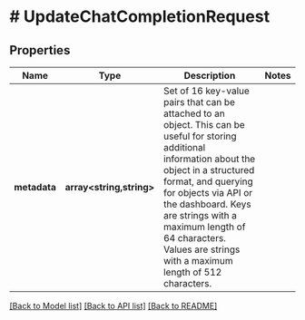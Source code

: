 # # UpdateChatCompletionRequest

## Properties

Name | Type | Description | Notes
------------ | ------------- | ------------- | -------------
**metadata** | **array<string,string>** | Set of 16 key-value pairs that can be attached to an object. This can be useful for storing additional information about the object in a structured format, and querying for objects via API or the dashboard.   Keys are strings with a maximum length of 64 characters. Values are strings with a maximum length of 512 characters. |

[[Back to Model list]](../../README.md#models) [[Back to API list]](../../README.md#endpoints) [[Back to README]](../../README.md)
